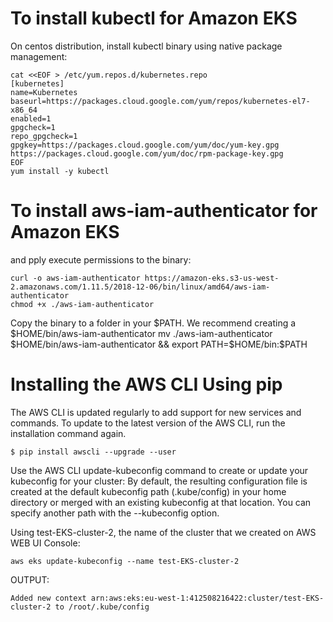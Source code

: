 # To install kubectl for Amazon EKS

On centos distribution,
install kubectl binary using native package management:
```console
cat <<EOF > /etc/yum.repos.d/kubernetes.repo
[kubernetes]
name=Kubernetes
baseurl=https://packages.cloud.google.com/yum/repos/kubernetes-el7-x86_64
enabled=1
gpgcheck=1
repo_gpgcheck=1
gpgkey=https://packages.cloud.google.com/yum/doc/yum-key.gpg https://packages.cloud.google.com/yum/doc/rpm-package-key.gpg
EOF
yum install -y kubectl
```

# To install aws-iam-authenticator for Amazon EKS
and pply execute permissions to the binary:

```console
curl -o aws-iam-authenticator https://amazon-eks.s3-us-west-2.amazonaws.com/1.11.5/2018-12-06/bin/linux/amd64/aws-iam-authenticator
chmod +x ./aws-iam-authenticator
```


Copy the binary to a folder in your $PATH. We recommend creating a $HOME/bin/aws-iam-authenticator 
mv ./aws-iam-authenticator $HOME/bin/aws-iam-authenticator && export PATH=$HOME/bin:$PATH


# Installing the AWS CLI Using pip

The AWS CLI is updated regularly to add support for new services and commands. 
To update to the latest version of the AWS CLI, run the installation command again.
```console
$ pip install awscli --upgrade --user
```

Use the AWS CLI update-kubeconfig command to create or update your kubeconfig for your cluster:
By default, the resulting configuration file is created at the default kubeconfig path (.kube/config) in your home directory or merged with an existing kubeconfig at that location. You can specify another path with the --kubeconfig option.


Using test-EKS-cluster-2, the name of the cluster that we created on AWS WEB UI Console:
```console
aws eks update-kubeconfig --name test-EKS-cluster-2
```

OUTPUT:
```console
Added new context arn:aws:eks:eu-west-1:412508216422:cluster/test-EKS-cluster-2 to /root/.kube/config
```

